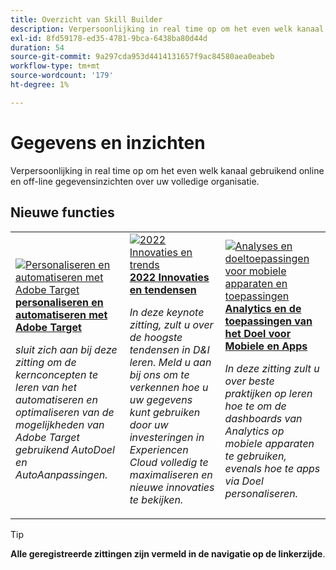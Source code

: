 ```yaml
---
title: Overzicht van Skill Builder
description: Verpersoonlijking in real time op om het even welk kanaal gebruikend online en off-line gegevensinzichten over uw volledige organisatie.
exl-id: 8fd59178-ed35-4781-9bca-6438ba80d44d
duration: 54
source-git-commit: 9a297cda953d4414131657f9ac84580aea0eabeb
workflow-type: tm+mt
source-wordcount: '179'
ht-degree: 1%

---
```


# Gegevens en inzichten

Verpersoonlijking in real time op om het even welk kanaal gebruikend online en off-line gegevensinzichten over uw volledige organisatie.

## Nieuwe functies

<table>
<tr>
  <td>
    <a href="https://experienceleague.adobe.com/docs/events/skill-builder-recordings/data-and-insights/2022/personalize.html?lang=nl-NL">
      <img alt="Personaliseren en automatiseren met Adobe Target" src="https://video.tv.adobe.com/v/343821?format=jpeg" />
    </a>
     <div>
      <a href="https://experienceleague.adobe.com/docs/events/skill-builder-recordings/data-and-insights/2022/personalize.html?lang=nl-NL">
        <strong> personaliseren en automatiseren met Adobe Target </strong>
      </a>
    </div>
    <p>
    <em> sluit zich aan bij deze zitting om de kernconcepten te leren van het automatiseren en optimaliseren van de mogelijkheden van Adobe Target gebruikend AutoDoel en AutoAanpassingen.</em>
    <p>
  </td>
  <td>
    <a href="https://experienceleague.adobe.com/docs/events/skill-builder-recordings/data-and-insights/2022/innovations.html?lang=nl-NL">
      <img alt="2022 Innovaties en trends" src="https://video.tv.adobe.com/v/343818?format=jpeg" />
    </a>
     <div>
      <a href="https://experienceleague.adobe.com/docs/events/skill-builder-recordings/data-and-insights/2022/innovations.html?lang=nl-NL">
        <strong> 2022 Innovaties en tendensen </strong>
      </a>
    </div>
    <p>
    <em> In deze keynote zitting, zult u over de hoogste tendensen in D&amp;I leren. Meld u aan bij ons om te verkennen hoe u uw gegevens kunt gebruiken door uw investeringen in Experiencen Cloud volledig te maximaliseren en nieuwe innovaties te bekijken. </em>
    <p>
  </td>  
  <td>
    <a href="https://experienceleague.adobe.com/docs/events/skill-builder-recordings/data-and-insights/2022/mobile-and-apps.html?lang=nl-NL">
      <img alt="Analyses en doeltoepassingen voor mobiele apparaten en toepassingen" src="https://video.tv.adobe.com/v/343819?format=jpeg" />
    </a>
     <div>
      <a href="https://experienceleague.adobe.com/docs/events/skill-builder-recordings/data-and-insights/2022/mobile-and-apps.html?lang=nl-NL">
        <strong> Analytics en de toepassingen van het Doel voor Mobiele en Apps </strong>
      </a>
    </div>
    <p>
    <em> In deze zitting zult u over beste praktijken op leren hoe te om de dashboards van Analytics op mobiele apparaten te gebruiken, evenals hoe te apps via Doel personaliseren.</em>
    <p>
  </td>
</tr>
</table>

>[!TIP]
>
>**Alle geregistreerde zittingen zijn vermeld in de navigatie op de linkerzijde**.
